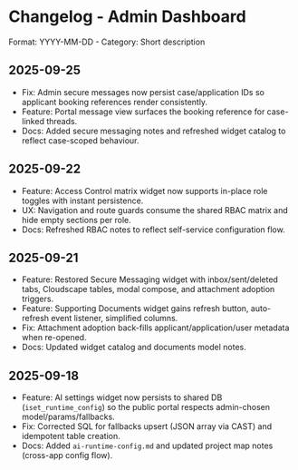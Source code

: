 # Changelog - Admin Dashboard

Format: YYYY-MM-DD - Category: Short description


## 2025-09-25
- Fix: Admin secure messages now persist case/application IDs so applicant booking references render consistently.
- Feature: Portal message view surfaces the booking reference for case-linked threads.
- Docs: Added secure messaging notes and refreshed widget catalog to reflect case-scoped behaviour.
## 2025-09-22
- Feature: Access Control matrix widget now supports in-place role toggles with instant persistence.
- UX: Navigation and route guards consume the shared RBAC matrix and hide empty sections per role.
- Docs: Refreshed RBAC notes to reflect self-service configuration flow.

## 2025-09-21
- Feature: Restored Secure Messaging widget with inbox/sent/deleted tabs, Cloudscape tables, modal compose, and attachment adoption triggers.
- Feature: Supporting Documents widget gains refresh button, auto-refresh event listener, simplified columns.
- Fix: Attachment adoption back-fills applicant/application/user metadata when re-opened.
- Docs: Updated widget catalog and documents model notes.

## 2025-09-18
- Feature: AI settings widget now persists to shared DB (`iset_runtime_config`) so the public portal respects admin-chosen model/params/fallbacks.
- Fix: Corrected SQL for fallbacks upsert (JSON array via CAST) and idempotent table creation.
- Docs: Added `ai-runtime-config.md` and updated project map notes (cross-app config flow).